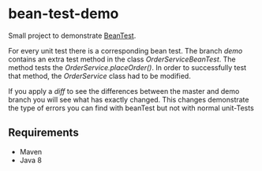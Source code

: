 # bean-test-demo
Small project to demonstrate [BeanTest](https://github.com/NovaTecConsulting/BeanTest).

For every unit test there is a corresponding bean test.
The branch *demo* contains an extra test method in the class *OrderServiceBeanTest*. The method tests the *OrderService.placeOrder()*. 
In order to successfully test that method, the *OrderService* class had to be modified.

If you apply a *diff* to see the differences between the master and demo branch you will see what has exactly changed. 
This changes demonstrate the type of errors you can find with beanTest but not with normal unit-Tests

## Requirements
* Maven
* Java 8

